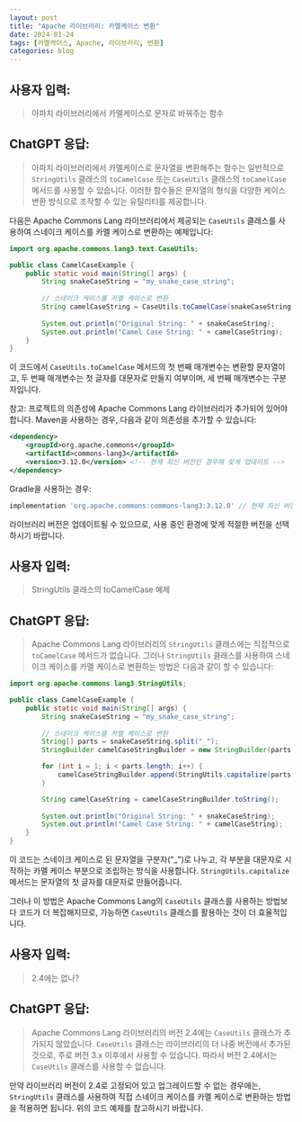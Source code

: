 ```yaml
---
layout: post
title: "Apache 라이브러리: 카멜케이스 변환"
date: 2024-01-24
tags: [카멜케이스, Apache, 라이브러리, 변환]
categories: blog
---
```


## 사용자 입력:
> 아파치 라이브러리에서 카멜케이스로 문자로 바꿔주는 함수

## ChatGPT 응답:
> 아파치 라이브러리에서 카멜케이스로 문자열을 변환해주는 함수는 일반적으로 `StringUtils` 클래스의 `toCamelCase` 또는 `CaseUtils` 클래스의 `toCamelCase` 메서드를 사용할 수 있습니다. 이러한 함수들은 문자열의 형식을 다양한 케이스 변환 방식으로 조작할 수 있는 유틸리티를 제공합니다.

다음은 Apache Commons Lang 라이브러리에서 제공되는 `CaseUtils` 클래스를 사용하여 스네이크 케이스를 카멜 케이스로 변환하는 예제입니다:

```java
import org.apache.commons.lang3.text.CaseUtils;

public class CamelCaseExample {
    public static void main(String[] args) {
        String snakeCaseString = "my_snake_case_string";
        
        // 스네이크 케이스를 카멜 케이스로 변환
        String camelCaseString = CaseUtils.toCamelCase(snakeCaseString, false, '_');
        
        System.out.println("Original String: " + snakeCaseString);
        System.out.println("Camel Case String: " + camelCaseString);
    }
}
```

이 코드에서 `CaseUtils.toCamelCase` 메서드의 첫 번째 매개변수는 변환할 문자열이고, 두 번째 매개변수는 첫 글자를 대문자로 만들지 여부이며, 세 번째 매개변수는 구분자입니다.

참고: 프로젝트의 의존성에 Apache Commons Lang 라이브러리가 추가되어 있어야 합니다. Maven을 사용하는 경우, 다음과 같이 의존성을 추가할 수 있습니다:

```xml
<dependency>
    <groupId>org.apache.commons</groupId>
    <artifactId>commons-lang3</artifactId>
    <version>3.12.0</version> <!-- 현재 최신 버전인 경우에 맞게 업데이트 -->
</dependency>
```

Gradle을 사용하는 경우:

```gradle
implementation 'org.apache.commons:commons-lang3:3.12.0' // 현재 최신 버전인 경우에 맞게 업데이트
```

라이브러리 버전은 업데이트될 수 있으므로, 사용 중인 환경에 맞게 적절한 버전을 선택하시기 바랍니다.

## 사용자 입력:
> StringUtils 클래스의 toCamelCase 예제

## ChatGPT 응답:
> Apache Commons Lang 라이브러리의 `StringUtils` 클래스에는 직접적으로 `toCamelCase` 메서드가 없습니다. 그러나 `StringUtils` 클래스를 사용하여 스네이크 케이스를 카멜 케이스로 변환하는 방법은 다음과 같이 할 수 있습니다:

```java
import org.apache.commons.lang3.StringUtils;

public class CamelCaseExample {
    public static void main(String[] args) {
        String snakeCaseString = "my_snake_case_string";
        
        // 스네이크 케이스를 카멜 케이스로 변환
        String[] parts = snakeCaseString.split("_");
        StringBuilder camelCaseStringBuilder = new StringBuilder(parts[0]);

        for (int i = 1; i < parts.length; i++) {
            camelCaseStringBuilder.append(StringUtils.capitalize(parts[i]));
        }

        String camelCaseString = camelCaseStringBuilder.toString();
        
        System.out.println("Original String: " + snakeCaseString);
        System.out.println("Camel Case String: " + camelCaseString);
    }
}
```

이 코드는 스네이크 케이스로 된 문자열을 구분자("_")로 나누고, 각 부분을 대문자로 시작하는 카멜 케이스 부분으로 조립하는 방식을 사용합니다. `StringUtils.capitalize` 메서드는 문자열의 첫 글자를 대문자로 만들어줍니다.

그러나 이 방법은 Apache Commons Lang의 `CaseUtils` 클래스를 사용하는 방법보다 코드가 더 복잡해지므로, 가능하면 `CaseUtils` 클래스를 활용하는 것이 더 효율적입니다.

## 사용자 입력:
> 2.4에는 없나?

## ChatGPT 응답:
> Apache Commons Lang 라이브러리의 버전 2.4에는 `CaseUtils` 클래스가 추가되지 않았습니다. `CaseUtils` 클래스는 라이브러리의 더 나중 버전에서 추가된 것으로, 주로 버전 3.x 이후에서 사용할 수 있습니다. 따라서 버전 2.4에서는 `CaseUtils` 클래스를 사용할 수 없습니다.

만약 라이브러리 버전이 2.4로 고정되어 있고 업그레이드할 수 없는 경우에는, `StringUtils` 클래스를 사용하여 직접 스네이크 케이스를 카멜 케이스로 변환하는 방법을 적용하면 됩니다. 위의 코드 예제를 참고하시기 바랍니다.

